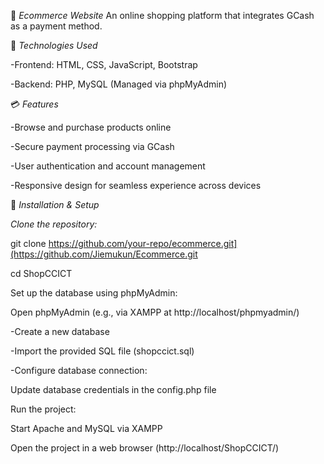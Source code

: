 🛒 *Ecommerce Website*
An online shopping platform that integrates GCash as a payment method.

🚀 *Technologies Used*

-Frontend: HTML, CSS, JavaScript, Bootstrap

-Backend: PHP, MySQL (Managed via phpMyAdmin)

💳 *Features*

-Browse and purchase products online

-Secure payment processing via GCash

-User authentication and account management

-Responsive design for seamless experience across devices


📌 *Installation & Setup*

*Clone the repository:*

git clone https://github.com/your-repo/ecommerce.git](https://github.com/Jiemukun/Ecommerce.git

cd ShopCCICT

Set up the database using phpMyAdmin:


Open phpMyAdmin (e.g., via XAMPP at http://localhost/phpmyadmin/)

-Create a new database

-Import the provided SQL file (shopccict.sql)

-Configure database connection:

Update database credentials in the config.php file

Run the project:


Start Apache and MySQL via XAMPP

Open the project in a web browser (http://localhost/ShopCCICT/)

